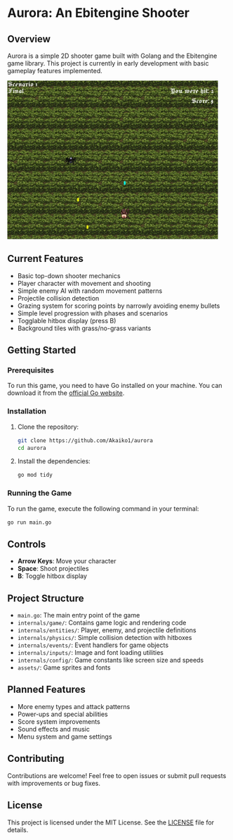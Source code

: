 # Aurora: An Ebitengine Shooter

## Overview

Aurora is a simple 2D shooter game built with Golang and the Ebitengine game library. This project is currently in early development with basic gameplay features implemented.

<img src="assets/preview.jpg" alt="Game Screenshot" width="480"/>

## Current Features

- Basic top-down shooter mechanics
- Player character with movement and shooting
- Simple enemy AI with random movement patterns
- Projectile collision detection
- Grazing system for scoring points by narrowly avoiding enemy bullets
- Simple level progression with phases and scenarios
- Togglable hitbox display (press B)
- Background tiles with grass/no-grass variants

## Getting Started

### Prerequisites

To run this game, you need to have Go installed on your machine. You can download it from the [official Go website](https://golang.org/dl/).

### Installation

1. Clone the repository:

    ```sh
    git clone https://github.com/Akaiko1/aurora
    cd aurora
    ```

2. Install the dependencies:

    ```sh
    go mod tidy
    ```

### Running the Game

To run the game, execute the following command in your terminal:

```sh
go run main.go
```

## Controls

- **Arrow Keys**: Move your character
- **Space**: Shoot projectiles
- **B**: Toggle hitbox display

## Project Structure

- `main.go`: The main entry point of the game
- `internals/game/`: Contains game logic and rendering code
- `internals/entities/`: Player, enemy, and projectile definitions
- `internals/physics/`: Simple collision detection with hitboxes
- `internals/events/`: Event handlers for game objects
- `internals/inputs/`: Image and font loading utilities
- `internals/config/`: Game constants like screen size and speeds
- `assets/`: Game sprites and fonts

## Planned Features

- More enemy types and attack patterns
- Power-ups and special abilities
- Score system improvements
- Sound effects and music
- Menu system and game settings

## Contributing

Contributions are welcome! Feel free to open issues or submit pull requests with improvements or bug fixes.

## License

This project is licensed under the MIT License. See the [LICENSE](LICENSE) file for details.